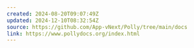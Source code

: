 ```yaml
---
created: 2024-08-20T09:07:49Z
updated: 2024-12-10T08:32:54Z
source: https://github.com/App-vNext/Polly/tree/main/docs
link: https://www.pollydocs.org/index.html
---
```

